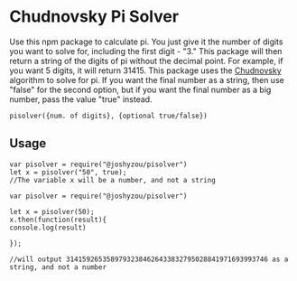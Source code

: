 # Chudnovsky Pi Solver

  

Use this npm package to calculate pi. You just give it the number of digits you want to solve for, including the first digit - "3." This package will then return a string of the digits of pi without the decimal point. For example, if you want 5 digits, it will return 31415.
This package uses the [Chudnovsky](https://en.wikipedia.org/wiki/Chudnovsky_algorithm) algorithm to solve for pi.
If you want the final number as a string, then use "false" for the second option, but if you want the final number as a big number, pass the value "true" instead.  

`pisolver({num. of digits}, {optional true/false})`
## Usage
```
var pisolver = require("@joshyzou/pisolver")
let x = pisolver("50", true);
//The variable x will be a number, and not a string
```
  
```
var pisolver = require("@joshyzou/pisolver")

let x = pisolver(50);
x.then(function(result){
console.log(result)

});

//will output 31415926535897932384626433832795028841971693993746 as a string, and not a number
```
